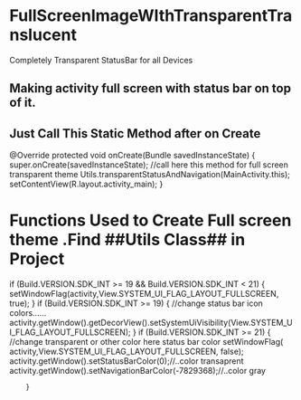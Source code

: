 # FullScreenImageWIthTransparentTranslucent
  Completely Transparent StatusBar for all Devices
## Making activity full screen with status bar on top of it.


## Just Call This Static Method after on Create 


  @Override
   protected void onCreate(Bundle savedInstanceState) {
       super.onCreate(savedInstanceState);
        //call here this method for full screen transparent theme
       Utils.transparentStatusAndNavigation(MainActivity.this);
        setContentView(R.layout.activity_main);
   }
    
    
   

# Functions Used to Create Full screen theme .Find ##Utils Class## in Project 
 
 
if (Build.VERSION.SDK_INT >= 19 && Build.VERSION.SDK_INT < 21) {
          setWindowFlag(activity,View.SYSTEM_UI_FLAG_LAYOUT_FULLSCREEN, true);
     }
      if (Build.VERSION.SDK_INT >= 19) {
            //change status bar icon colors......
        activity.getWindow().getDecorView().setSystemUiVisibility(View.SYSTEM_UI_FLAG_LAYOUT_FULLSCREEN);
      }
     if (Build.VERSION.SDK_INT >= 21) {
            //change transparent or other color here status  bar color
            setWindowFlag(   activity,View.SYSTEM_UI_FLAG_LAYOUT_FULLSCREEN, false);
            activity.getWindow().setStatusBarColor(0);//..color transaprent
          activity.getWindow().setNavigationBarColor(-7829368);//..color gray 

        }
        
